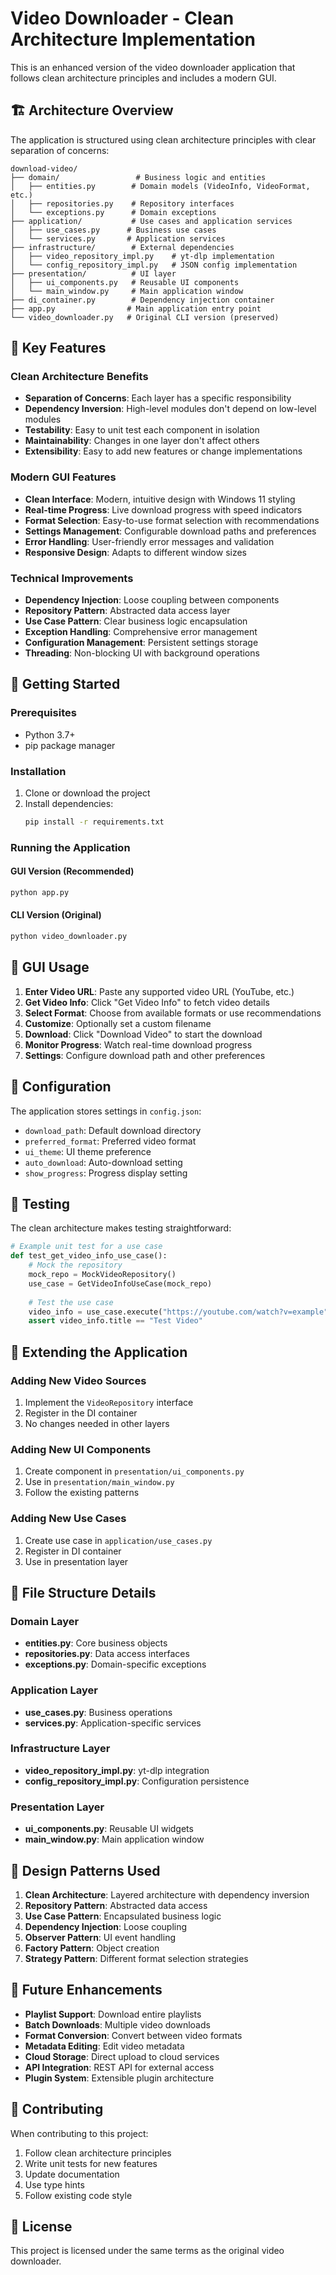 # Video Downloader - Clean Architecture Implementation

This is an enhanced version of the video downloader application that follows clean architecture principles and includes a modern GUI.

## 🏗️ Architecture Overview

The application is structured using clean architecture principles with clear separation of concerns:

```
download-video/
├── domain/                 # Business logic and entities
│   ├── entities.py        # Domain models (VideoInfo, VideoFormat, etc.)
│   ├── repositories.py    # Repository interfaces
│   └── exceptions.py      # Domain exceptions
├── application/           # Use cases and application services
│   ├── use_cases.py      # Business use cases
│   └── services.py       # Application services
├── infrastructure/        # External dependencies
│   ├── video_repository_impl.py    # yt-dlp implementation
│   └── config_repository_impl.py   # JSON config implementation
├── presentation/          # UI layer
│   ├── ui_components.py   # Reusable UI components
│   └── main_window.py     # Main application window
├── di_container.py        # Dependency injection container
├── app.py                # Main application entry point
└── video_downloader.py   # Original CLI version (preserved)
```

## 🎯 Key Features

### Clean Architecture Benefits
- **Separation of Concerns**: Each layer has a specific responsibility
- **Dependency Inversion**: High-level modules don't depend on low-level modules
- **Testability**: Easy to unit test each component in isolation
- **Maintainability**: Changes in one layer don't affect others
- **Extensibility**: Easy to add new features or change implementations

### Modern GUI Features
- **Clean Interface**: Modern, intuitive design with Windows 11 styling
- **Real-time Progress**: Live download progress with speed indicators
- **Format Selection**: Easy-to-use format selection with recommendations
- **Settings Management**: Configurable download paths and preferences
- **Error Handling**: User-friendly error messages and validation
- **Responsive Design**: Adapts to different window sizes

### Technical Improvements
- **Dependency Injection**: Loose coupling between components
- **Repository Pattern**: Abstracted data access layer
- **Use Case Pattern**: Clear business logic encapsulation
- **Exception Handling**: Comprehensive error management
- **Configuration Management**: Persistent settings storage
- **Threading**: Non-blocking UI with background operations

## 🚀 Getting Started

### Prerequisites
- Python 3.7+
- pip package manager

### Installation
1. Clone or download the project
2. Install dependencies:
   ```bash
   pip install -r requirements.txt
   ```

### Running the Application

#### GUI Version (Recommended)
```bash
python app.py
```

#### CLI Version (Original)
```bash
python video_downloader.py
```

## 🎨 GUI Usage

1. **Enter Video URL**: Paste any supported video URL (YouTube, etc.)
2. **Get Video Info**: Click "Get Video Info" to fetch video details
3. **Select Format**: Choose from available formats or use recommendations
4. **Customize**: Optionally set a custom filename
5. **Download**: Click "Download Video" to start the download
6. **Monitor Progress**: Watch real-time download progress
7. **Settings**: Configure download path and other preferences

## 🔧 Configuration

The application stores settings in `config.json`:
- `download_path`: Default download directory
- `preferred_format`: Preferred video format
- `ui_theme`: UI theme preference
- `auto_download`: Auto-download setting
- `show_progress`: Progress display setting

## 🧪 Testing

The clean architecture makes testing straightforward:

```python
# Example unit test for a use case
def test_get_video_info_use_case():
    # Mock the repository
    mock_repo = MockVideoRepository()
    use_case = GetVideoInfoUseCase(mock_repo)
    
    # Test the use case
    video_info = use_case.execute("https://youtube.com/watch?v=example")
    assert video_info.title == "Test Video"
```

## 🔄 Extending the Application

### Adding New Video Sources
1. Implement the `VideoRepository` interface
2. Register in the DI container
3. No changes needed in other layers

### Adding New UI Components
1. Create component in `presentation/ui_components.py`
2. Use in `presentation/main_window.py`
3. Follow the existing patterns

### Adding New Use Cases
1. Create use case in `application/use_cases.py`
2. Register in DI container
3. Use in presentation layer

## 📁 File Structure Details

### Domain Layer
- **entities.py**: Core business objects
- **repositories.py**: Data access interfaces
- **exceptions.py**: Domain-specific exceptions

### Application Layer
- **use_cases.py**: Business operations
- **services.py**: Application-specific services

### Infrastructure Layer
- **video_repository_impl.py**: yt-dlp integration
- **config_repository_impl.py**: Configuration persistence

### Presentation Layer
- **ui_components.py**: Reusable UI widgets
- **main_window.py**: Main application window

## 🎯 Design Patterns Used

1. **Clean Architecture**: Layered architecture with dependency inversion
2. **Repository Pattern**: Abstracted data access
3. **Use Case Pattern**: Encapsulated business logic
4. **Dependency Injection**: Loose coupling
5. **Observer Pattern**: UI event handling
6. **Factory Pattern**: Object creation
7. **Strategy Pattern**: Different format selection strategies

## 🔮 Future Enhancements

- **Playlist Support**: Download entire playlists
- **Batch Downloads**: Multiple video downloads
- **Format Conversion**: Convert between video formats
- **Metadata Editing**: Edit video metadata
- **Cloud Storage**: Direct upload to cloud services
- **API Integration**: REST API for external access
- **Plugin System**: Extensible plugin architecture

## 🤝 Contributing

When contributing to this project:
1. Follow clean architecture principles
2. Write unit tests for new features
3. Update documentation
4. Use type hints
5. Follow existing code style

## 📄 License

This project is licensed under the same terms as the original video downloader.
